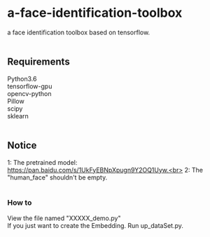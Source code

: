 # a-face-identification-toolbox
a face identification toolbox based on tensorflow.<br>
<br>
## Requirements
Python3.6<br>
tensorflow-gpu<br>
opencv-python<br>
Pillow<br>
scipy<br>
sklearn<br>
<br>
## Notice
1: The pretrained model: https://pan.baidu.com/s/1UkFyEBNpXpugn9Y2OQ1Uyw.<br>
2: The "human_face" shouldn't be empty.<br>
<br>
### How to 
View the file named "XXXXX_demo.py"<br>
If you just want to create the Embedding. Run up_dataSet.py.<br>
